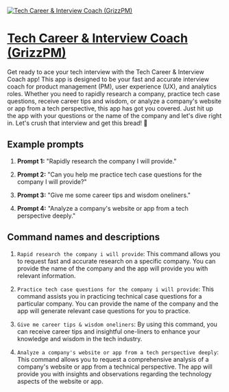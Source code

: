 [![Tech Career & Interview Coach (GrizzPM)](https://files.oaiusercontent.com/file-KrTDOjJvGIWEnnXpHpQXGcid?se=2123-10-19T02%3A16%3A41Z&sp=r&sv=2021-08-06&sr=b&rscc=max-age%3D31536000%2C%20immutable&rscd=attachment%3B%20filename%3Dprofile.png&sig=y3HgaN8qI5Y/QNTZV/ckzdQ/bqWG67uvGZzEey4R8Hs%3D)](https://chat.openai.com/g/g-2He8U07Wh-tech-career-interview-coach-grizzpm)

# [Tech Career & Interview Coach (GrizzPM)](https://chat.openai.com/g/g-2He8U07Wh-tech-career-interview-coach-grizzpm)

Get ready to ace your tech interview with the Tech Career & Interview Coach app! This app is designed to be your fast and accurate interview coach for product management (PM), user experience (UX), and analytics roles. Whether you need to rapidly research a company, practice tech case questions, receive career tips and wisdom, or analyze a company's website or app from a tech perspective, this app has got you covered. Just hit up the app with your questions or the name of the company and let's dive right in. Let's crush that interview and get this bread! 🚀

## Example prompts

1. **Prompt 1:** "Rapidly research the company I will provide."

2. **Prompt 2:** "Can you help me practice tech case questions for the company I will provide?"

3. **Prompt 3:** "Give me some career tips and wisdom oneliners."

4. **Prompt 4:** "Analyze a company's website or app from a tech perspective deeply."

## Command names and descriptions

1. `Rapid research the company i will provide`: This command allows you to request fast and accurate research on a specific company. You can provide the name of the company and the app will provide you with relevant information.

2. `Practice tech case questions for the company i will provide`: This command assists you in practicing technical case questions for a particular company. You can provide the name of the company and the app will generate relevant case questions for you to practice.

3. `Give me career tips & wisdom oneliners`: By using this command, you can receive career tips and insightful one-liners to enhance your knowledge and wisdom in the tech industry.

4. `Analyze a company's website or app from a tech perspective deeply`: This command allows you to request a comprehensive analysis of a company's website or app from a technical perspective. The app will provide you with insights and observations regarding the technology aspects of the website or app.